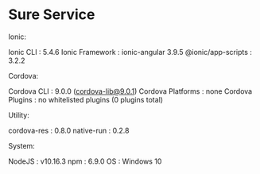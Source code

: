 # Sure Service

Ionic:

   Ionic CLI          : 5.4.6
   Ionic Framework    : ionic-angular 3.9.5
   @ionic/app-scripts : 3.2.2

Cordova:

   Cordova CLI       : 9.0.0 (cordova-lib@9.0.1)
   Cordova Platforms : none
   Cordova Plugins   : no whitelisted plugins (0 plugins total)

Utility:

   cordova-res : 0.8.0
   native-run  : 0.2.8

System:

   NodeJS : v10.16.3
   npm    : 6.9.0
   OS     : Windows 10
